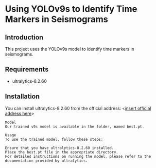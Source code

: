 # Using YOLOv9s to Identify Time Markers in Seismograms

## Introduction
This project uses the YOLOv9s model to identify time markers in seismograms.

## Requirements
- ultralytics-8.2.60

## Installation
You can install ultralytics-8.2.60 from the official address:
<[insert official address here](https://github.com/ultralytics/ultralytics/tree/v8.2.60)>
```
Model
Our trained v9s model is available in the folder, named best.pt.

Usage
To use the trained model, follow these steps:

Ensure that you have ultralytics-8.2.60 installed.
Place the best.pt file in the appropriate directory.
For detailed instructions on running the model, please refer to the documentation provided by ultralytics.

